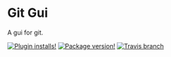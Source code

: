 # Git Gui

A gui for git.

[![Plugin installs!](https://img.shields.io/apm/dm/git-gui.svg?style=flat-square)](https://atom.io/packages/git-gui)
[![Package version!](https://img.shields.io/apm/v/git-gui.svg?style=flat-square)](https://atom.io/packages/git-gui)
[![Travis branch](https://img.shields.io/travis/andrewrynhard/atom-git-gui/master.svg?style=flat-square)]()
